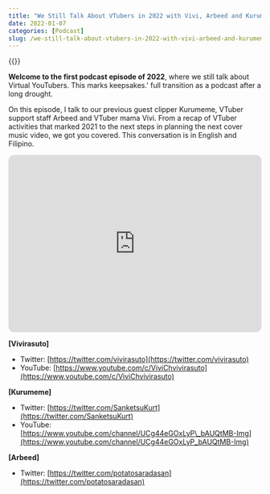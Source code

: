 ```yaml
---
title: "We Still Talk About VTubers in 2022 with Vivi, Arbeed and Kurumeme: Podcast 97"
date: 2022-01-07
categories: [Podcast]
slug: /we-still-talk-about-vtubers-in-2022-with-vivi-arbeed-and-kurumeme-podcast-97
---
```


{{<youtube MDENiOVsTIk>}}

**Welcome to the first podcast episode of 2022**, where we still talk about Virtual YouTubers. This marks keepsakes.' full transition as a podcast after a long drought.

On this episode, I talk to our previous guest clipper Kurumeme, VTuber support staff Arbeed and VTuber mama Vivi. From a recap of VTuber activities that marked 2021 to the next steps in planning the next cover music video, we got you covered. This conversation is in English and Filipino.

<iframe data-testid="embed-iframe" style="border-radius:12px" src="https://open.spotify.com/embed/episode/2puUcy04rDZGzKPGPhSW8s?utm_source=generator" width="100%" height="352" frameBorder="0" allowfullscreen="" allow="autoplay; clipboard-write; encrypted-media; fullscreen; picture-in-picture" loading="lazy"></iframe>

**\[Vivirasuto\]**
- Twitter: [https://twitter.com/vivirasuto](https://twitter.com/vivirasuto)
- YouTube: [https://www.youtube.com/c/ViviChvivirasuto](https://www.youtube.com/c/ViviChvivirasuto)

**\[Kurumeme\]**
- Twitter: [https://twitter.com/SanketsuKurt](https://twitter.com/SanketsuKurt)
- YouTube: [https://www.youtube.com/channel/UCg44eGOxLyP\_bAUQtMB-Img](https://www.youtube.com/channel/UCg44eGOxLyP_bAUQtMB-Img)

**\[Arbeed\]**
- Twitter: [https://twitter.com/potatosaradasan](https://twitter.com/potatosaradasan)
